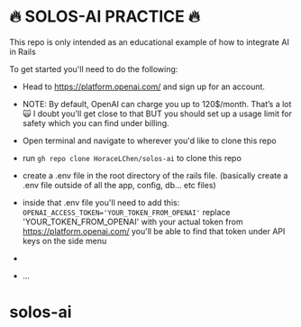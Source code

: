 #  :fire: SOLOS-AI PRACTICE  :fire:

This repo is only intended as an educational example of how to integrate AI in Rails

To get started you'll need to do the following:

* Head to https://platform.openai.com/ and sign up for an account.

* NOTE: By default, OpenAI can charge you up to 120$/month. That’s a lot 🙀 I doubt you'll get close to that BUT you should set up a usage limit for safety which you can find under billing.

* Open terminal and navigate to wherever you'd like to clone this repo

* run ```gh repo clone HoraceLChen/solos-ai``` to clone this repo

* create a .env file in the root directory of the rails file. (basically create a .env file outside of all the app, config, db... etc files)

* inside that .env file you'll need to add this: ```OPENAI_ACCESS_TOKEN='YOUR_TOKEN_FROM_OPENAI'``` replace 'YOUR_TOKEN_FROM_OPENAI' with your actual token from https://platform.openai.com/ you'll be able to find that token under API keys on the side menu

* 

* ...
# solos-ai
